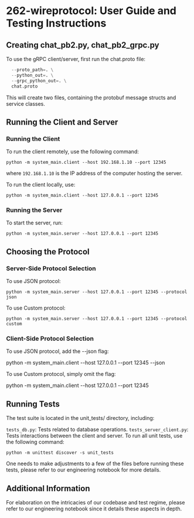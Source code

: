 # 262-wireprotocol: User Guide and Testing Instructions

## Creating chat_pb2.py, chat_pb2_grpc.py

To use the gRPC client/server, first run the chat.proto file:

``` python -m grpc_tools.protoc \
  --proto_path=. \
  --python_out=. \
  --grpc_python_out=. \
  chat.proto
```
This will create two files, containing the protobuf message structs and service classes.

## Running the Client and Server
### Running the Client
To run the client remotely, use the following command:

```python -m system_main.client --host 192.168.1.10 --port 12345```

where `192.168.1.10` is the IP address of the computer hosting the server.

To run the client locally, use:

```python -m system_main.client --host 127.0.0.1 --port 12345```

### Running the Server
To start the server, run:

```python -m system_main.server --host 127.0.0.1 --port 12345```

## Choosing the Protocol
### Server-Side Protocol Selection
To use JSON protocol:

```python -m system_main.server --host 127.0.0.1 --port 12345 --protocol json```

To use Custom protocol:

```python -m system_main.server --host 127.0.0.1 --port 12345 --protocol custom```

### Client-Side Protocol Selection
To use JSON protocol, add the --json flag:

python -m system_main.client --host 127.0.0.1 --port 12345 --json

To use Custom protocol, simply omit the flag:

python -m system_main.client --host 127.0.0.1 --port 12345

## Running Tests
The test suite is located in the unit_tests/ directory, including:

`tests_db.py`: Tests related to database operations.
`tests_server_client.py`: Tests interactions between the client and server.
To run all unit tests, use the following command:

```python -m unittest discover -s unit_tests```

One needs to make adjustments to a few of the files before running these tests, please refer to our engineering notebook for more details.

## Additional Information
For elaboration on the intricacies of our codebase and test regime, please refer to our engineering notebook since it details these aspects in depth.
